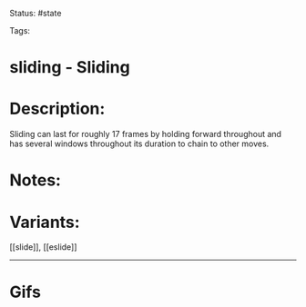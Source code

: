 Status: #state

Tags: 

# sliding - Sliding

# Description:
Sliding can last for roughly 17 frames by holding forward throughout and has several windows throughout its duration to chain to other moves.

# Notes:


# Variants:
[[slide]], [[eslide]]

___
# Gifs
